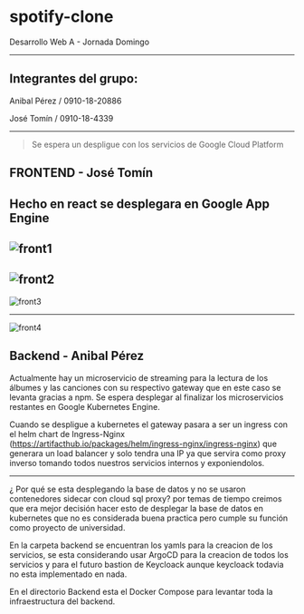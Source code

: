 # spotify-clone

Desarrollo Web A - Jornada Domingo

---
## Integrantes del grupo:

Anibal Pérez / 0910-18-20886


José Tomín  / 0910-18-4339

---

> Se espera un despligue con los servicios de Google Cloud Platform

## FRONTEND - José Tomín

Hecho en react se desplegara en Google App Engine
---

![front1](https://user-images.githubusercontent.com/57972305/190946089-35c48d95-d467-482a-bed4-53070a3fff05.jpg)
---

![front2](https://user-images.githubusercontent.com/57972305/190946148-db5887c7-8262-4b93-b772-bc42406afedf.jpg)
---

![front3](https://user-images.githubusercontent.com/57972305/190946172-10f4c65c-7c6b-422c-a10d-3883fdad6c81.jpg)

---

![front4](https://user-images.githubusercontent.com/57972305/190946182-584222db-e044-420a-8312-34d4a36b1968.jpg)


## Backend - Anibal Pérez

Actualmente hay un microservicio de streaming para la lectura de los álbumes  y las canciones con su respectivo gateway que en este caso se levanta gracias a npm. Se espera desplegar al finalizar los microservicios restantes en Google Kubernetes Engine.

Cuando se despligue a kubernetes el gateway pasara a ser un ingress con el helm chart de Ingress-Nginx (https://artifacthub.io/packages/helm/ingress-nginx/ingress-nginx) que generara un load balancer y solo tendra una IP ya que servira como proxy inverso tomando todos nuestros servicios internos y exponiendolos.

---

¿ Por qué se esta desplegando la base de datos y no se usaron contenedores sidecar con cloud sql proxy? por temas de tiempo creimos que era mejor decisión hacer esto de desplegar la base de datos en kubernetes que no es considerada buena practica pero cumple su función como proyecto de universidad.

En la carpeta backend se encuentran los yamls para la creacion de los servicios, se esta considerando usar ArgoCD para la creacion de todos los servicios y para el futuro bastion de Keycloack aunque keycloack todavia no esta implementado en nada.

En el directorio Backend esta el Docker Compose para levantar toda la infraestructura del backend.




